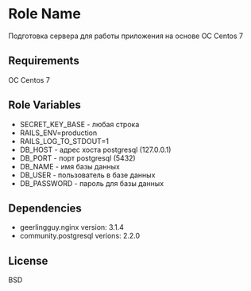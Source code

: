 Role Name
=========

Подготовка сервера для работы приложения на основе ОС Centos 7

Requirements
------------

ОС Centos 7

Role Variables
--------------

- SECRET_KEY_BASE - любая строка
- RAILS_ENV=production
- RAILS_LOG_TO_STDOUT=1
- DB_HOST - адрес хоста postgresql (127.0.0.1)
- DB_PORT - порт postgresql (5432)
- DB_NAME - имя базы данных
- DB_USER - пользователь в базе данных
- DB_PASSWORD - пароль для базы данных

Dependencies
------------

- geerlingguy.nginx
  version: 3.1.4
- community.postgresql
  verions: 2.2.0



License
-------

BSD

